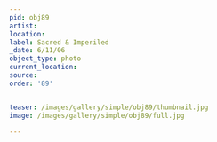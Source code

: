 ```yaml
---
pid: obj89
artist: 
location: 
label: Sacred & Imperiled
_date: 6/11/06
object_type: photo
current_location: 
source: 
order: '89'


teaser: /images/gallery/simple/obj89/thumbnail.jpg
image: /images/gallery/simple/obj89/full.jpg
 
---
```

